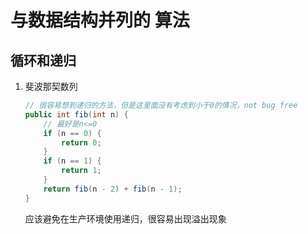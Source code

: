 # 与数据结构并列的 算法

## 循环和递归

1. 斐波那契数列
    ```java
    // 很容易想到递归的方法，但是这里面没有考虑到小于0的情况，not bug free
    public int fib(int n) {
        // 最好是n<=0
        if (n == 0) {
            return 0;
        }
        if (n == 1) {
            return 1;
        }
        return fib(n - 2) + fib(n - 1);
    }
    ```

    应该避免在生产环境使用递归，很容易出现溢出现象
    ```java
    
    ```